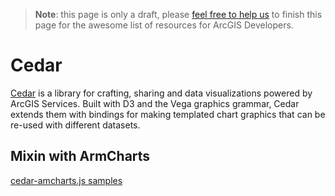 > **Note**: this page is only a draft, please [feel free to help us](https://github.com/hhkaos/awesome-arcgis#contributions) to finish this page for the awesome list of resources for ArcGIS Developers.

# Cedar
[Cedar](https://github.com/Esri/cedar) is a library for crafting, sharing and
data visualizations powered by ArcGIS Services. Built with D3 and the Vega
graphics grammar, Cedar extends them with bindings for making templated chart
graphics that can be re-used with different datasets.


## Mixin with ArmCharts
[cedar-amcharts.js samples](https://github.com/ajturner/dc-visionzero-analysis)
